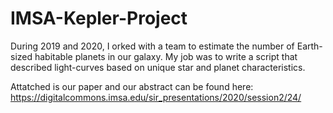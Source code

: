 # IMSA-Kepler-Project

During 2019 and 2020, I orked with a team to estimate the number of Earth-sized habitable planets in our galaxy.
My job was to write a script that described light-curves based on unique star and planet characteristics.

Attatched is our paper and our abstract can be found here: https://digitalcommons.imsa.edu/sir_presentations/2020/session2/24/
